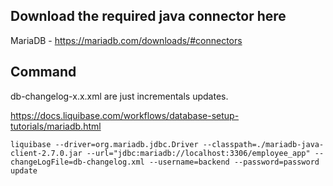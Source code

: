 ## Download the required java connector here

MariaDB - https://mariadb.com/downloads/#connectors

## Command

db-changelog-x.x.xml are just incrementals updates.

https://docs.liquibase.com/workflows/database-setup-tutorials/mariadb.html

```
liquibase --driver=org.mariadb.jdbc.Driver --classpath=./mariadb-java-client-2.7.0.jar --url="jdbc:mariadb://localhost:3306/employee_app" --changeLogFile=db-changelog.xml --username=backend --password=password update
```